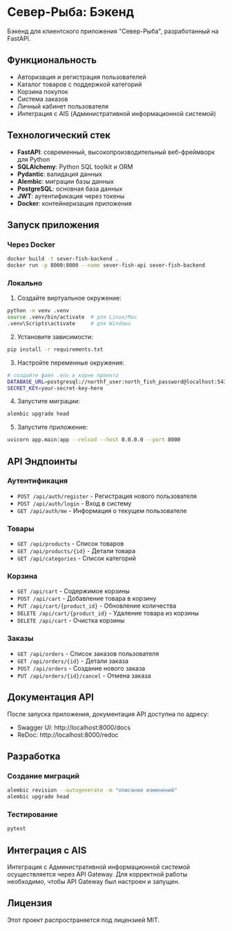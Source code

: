 # Север-Рыба: Бэкенд

Бэкенд для клиентского приложения "Север-Рыба", разработанный на FastAPI.

## Функциональность

- Авторизация и регистрация пользователей
- Каталог товаров с поддержкой категорий
- Корзина покупок
- Система заказов
- Личный кабинет пользователя
- Интеграция с AIS (Административной информационной системой)

## Технологический стек

- **FastAPI**: современный, высокопроизводительный веб-фреймворк для Python
- **SQLAlchemy**: Python SQL toolkit и ORM
- **Pydantic**: валидация данных
- **Alembic**: миграции базы данных
- **PostgreSQL**: основная база данных
- **JWT**: аутентификация через токены
- **Docker**: контейнеризация приложения

## Запуск приложения

### Через Docker

```bash
docker build -t sever-fish-backend .
docker run -p 8000:8000 --name sever-fish-api sever-fish-backend
```

### Локально

1. Создайте виртуальное окружение:
```bash
python -m venv .venv
source .venv/bin/activate  # для Linux/Mac
.venv\Scripts\activate     # для Windows
```

2. Установите зависимости:
```bash
pip install -r requirements.txt
```

3. Настройте переменные окружения:
```bash
# создайте файл .env в корне проекта
DATABASE_URL=postgresql://northf_user:north_fish_password@localhost:5432/north_fish
SECRET_KEY=your-secret-key-here
```

4. Запустите миграции:
```bash
alembic upgrade head
```

5. Запустите приложение:
```bash
uvicorn app.main:app --reload --host 0.0.0.0 --port 8000
```

## API Эндпоинты

### Аутентификация
- `POST /api/auth/register` - Регистрация нового пользователя
- `POST /api/auth/login` - Вход в систему
- `GET /api/auth/me` - Информация о текущем пользователе

### Товары
- `GET /api/products` - Список товаров
- `GET /api/products/{id}` - Детали товара
- `GET /api/categories` - Список категорий

### Корзина
- `GET /api/cart` - Содержимое корзины
- `POST /api/cart` - Добавление товара в корзину
- `PUT /api/cart/{product_id}` - Обновление количества
- `DELETE /api/cart/{product_id}` - Удаление товара из корзины
- `DELETE /api/cart` - Очистка корзины

### Заказы
- `GET /api/orders` - Список заказов пользователя
- `GET /api/orders/{id}` - Детали заказа
- `POST /api/orders` - Создание нового заказа
- `PUT /api/orders/{id}/cancel` - Отмена заказа

## Документация API

После запуска приложения, документация API доступна по адресу:
- Swagger UI: http://localhost:8000/docs
- ReDoc: http://localhost:8000/redoc

## Разработка

### Создание миграций

```bash
alembic revision --autogenerate -m "описание изменений"
alembic upgrade head
```

### Тестирование

```bash
pytest
```

## Интеграция с AIS

Интеграция с Административной информационной системой осуществляется через API Gateway. Для корректной работы необходимо, чтобы API Gateway был настроен и запущен.

## Лицензия

Этот проект распространяется под лицензией MIT.